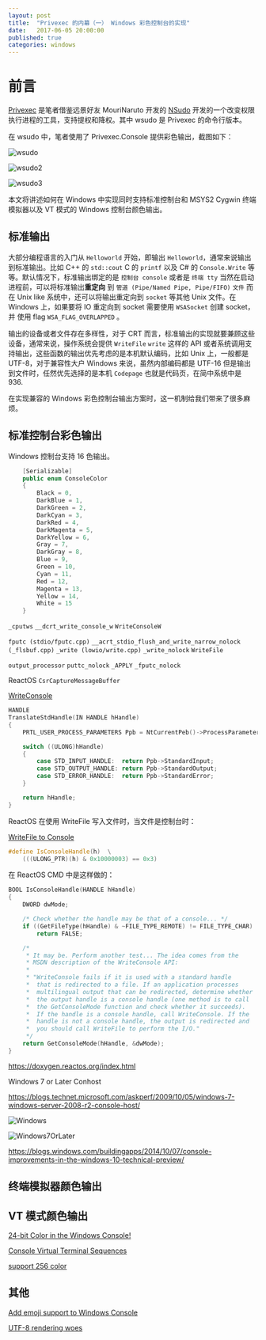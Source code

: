 ```yaml
---
layout: post
title:  "Privexec 的内幕（一） Windows 彩色控制台的实现"
date:   2017-06-05 20:00:00
published: true
categories: windows
---
```


# 前言

[Privexec](https://github.com/M2Team/Privexec) 是笔者借鉴远景好友 MouriNaruto 开发的 [NSudo](https://github.com/M2Team/NSudo) 开发的一个改变权限执行进程的工具，支持提权和降权。其中 wsudo 是 Privexec 的命令行版本。

在 wsudo 中，笔者使用了 Privexec.Console 提供彩色输出，截图如下：

![wsudo](https://raw.githubusercontent.com/M2Team/Privexec/master/images/wsudo.png)


![wsudo2](https://raw.githubusercontent.com/M2Team/Privexec/master/images/wsudo2.png)

![wsudo3](https://raw.githubusercontent.com/M2Team/Privexec/master/images/wsudo3.png)

本文将讲述如何在 Windows 中实现同时支持标准控制台和 MSYS2 Cygwin 终端模拟器以及 VT 模式的 Windows 控制台颜色输出。

## 标准输出

大部分编程语言的入门从 `Helloworld` 开始，即输出 `Helloworld`，通常来说输出到标准输出。比如 C++ 的 `std::cout` C 的 `printf` 以及 C# 的 `Console.Write` 等等。默认情况下，标准输出绑定的是 `控制台 console` 或者是 `终端 tty` 当然在启动进程前，可以将标准输出**重定向** 到 `管道 (Pipe/Named Pipe, Pipe/FIFO)` `文件` 而在 Unix like 系统中，还可以将输出重定向到 `socket` 等其他 Unix 文件。在 Windows 上，如果要将 IO 重定向到 socket 需要使用 `WSASocket` 创建 socket，并 使用 flag `WSA_FLAG_OVERLAPPED` 。

输出的设备或者文件存在多样性，对于 CRT 而言，标准输出的实现就要兼顾这些设备，通常来说，操作系统会提供 `WriteFile` `write` 这样的 API 或者系统调用支持输出，这些函数的输出优先考虑的是本机默认编码，比如 Unix 上，一般都是 UTF-8，对于兼容性大户 Windows 来说，虽然内部编码都是 UTF-16 但是输出到文件时，任然优先选择的是本机 `Codepage` 也就是代码页，在简中系统中是 936.

在实现兼容的 Windows 彩色控制台输出方案时，这一机制给我们带来了很多麻烦。

## 标准控制台彩色输出

Windows 控制台支持 16 色输出。

```csharp
    [Serializable]
    public enum ConsoleColor
    {
        Black = 0,
        DarkBlue = 1,
        DarkGreen = 2,
        DarkCyan = 3,
        DarkRed = 4,
        DarkMagenta = 5,
        DarkYellow = 6,
        Gray = 7,
        DarkGray = 8,
        Blue = 9,
        Green = 10,
        Cyan = 11,
        Red = 12,
        Magenta = 13,
        Yellow = 14,
        White = 15
    }
```

`_cputws` `__dcrt_write_console_w` `WriteConsoleW`


`fputc (stdio/fputc.cpp)`
`__acrt_stdio_flush_and_write_narrow_nolock (_flsbuf.cpp)` `_write (lowio/write.cpp)`  `_write_nolock` `WriteFile`

`output_processor` `puttc_nolock` `_APPLY` `_fputc_nolock`

ReactOS `CsrCaptureMessageBuffer` 

[WriteConsole](https://github.com/reactos/reactos/blob/master/reactos/dll/win32/kernel32/client/console/readwrite.c)

```c
HANDLE
TranslateStdHandle(IN HANDLE hHandle)
{
    PRTL_USER_PROCESS_PARAMETERS Ppb = NtCurrentPeb()->ProcessParameters;

    switch ((ULONG)hHandle)
    {
        case STD_INPUT_HANDLE:  return Ppb->StandardInput;
        case STD_OUTPUT_HANDLE: return Ppb->StandardOutput;
        case STD_ERROR_HANDLE:  return Ppb->StandardError;
    }

    return hHandle;
}
```
ReactOS 在使用 WriteFile 写入文件时，当文件是控制台时：

[WriteFile to Console](https://github.com/reactos/reactos/blob/40a16a9cf1cdfca399e9154b42d32c30b63480f5/reactos/dll/win32/kernel32/client/file/rw.c#L38)

```c++
#define IsConsoleHandle(h)  \
    (((ULONG_PTR)(h) & 0x10000003) == 0x3)
```

在 ReactOS CMD 中是这样做的：
```c++
BOOL IsConsoleHandle(HANDLE hHandle)
{
    DWORD dwMode;

    /* Check whether the handle may be that of a console... */
    if ((GetFileType(hHandle) & ~FILE_TYPE_REMOTE) != FILE_TYPE_CHAR)
        return FALSE;

    /*
     * It may be. Perform another test... The idea comes from the
     * MSDN description of the WriteConsole API:
     *
     * "WriteConsole fails if it is used with a standard handle
     *  that is redirected to a file. If an application processes
     *  multilingual output that can be redirected, determine whether
     *  the output handle is a console handle (one method is to call
     *  the GetConsoleMode function and check whether it succeeds).
     *  If the handle is a console handle, call WriteConsole. If the
     *  handle is not a console handle, the output is redirected and
     *  you should call WriteFile to perform the I/O."
     */
    return GetConsoleMode(hHandle, &dwMode);
}
```

https://doxygen.reactos.org/index.html

Windows 7 or Later Conhost

https://blogs.technet.microsoft.com/askperf/2009/10/05/windows-7-windows-server-2008-r2-console-host/

![Windows](https://msdnshared.blob.core.windows.net/media/TNBlogsFS/BlogFileStorage/blogs_technet/askperf/WindowsLiveWriter/Windows7WindowsServer2008R2ConsoleHost_7F3D/image_c064c0f7-4048-4dba-86bd-4a9722b53a11.png)

![Windows7OrLater](https://msdnshared.blob.core.windows.net/media/TNBlogsFS/BlogFileStorage/blogs_technet/askperf/WindowsLiveWriter/Windows7WindowsServer2008R2ConsoleHost_7F3D/image_7f7ebef5-47db-4d0c-aa78-5dd0e6bb75c8.png)

https://blogs.windows.com/buildingapps/2014/10/07/console-improvements-in-the-windows-10-technical-preview/

## 终端模拟器颜色输出


## VT 模式颜色输出


[24-bit Color in the Windows Console!](https://blogs.msdn.microsoft.com/commandline/2016/09/22/24-bit-color-in-the-windows-console/)

[Console Virtual Terminal Sequences](https://msdn.microsoft.com/en-us/library/windows/desktop/mt638032.aspx)

[support 256 color](https://github.com/Microsoft/BashOnWindows/issues/345)

## 其他

[Add emoji support to Windows Console](https://github.com/Microsoft/BashOnWindows/issues/590)

[UTF-8 rendering woes](https://github.com/Microsoft/BashOnWindows/issues/75#issuecomment-304415019)